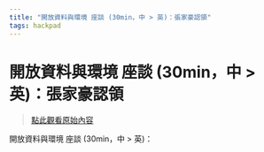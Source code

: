 ```yaml
---
title: "開放資料與環境 座談 (30min，中 > 英)：張家豪認領"
tags: hackpad
---
```


# 開放資料與環境 座談 (30min，中 > 英)：張家豪認領

> [點此觀看原始內容](https://g0v.hackpad.tw/TzW3YX1oeTe)

開放資料與環境 座談 (30min，中 > 英)：
